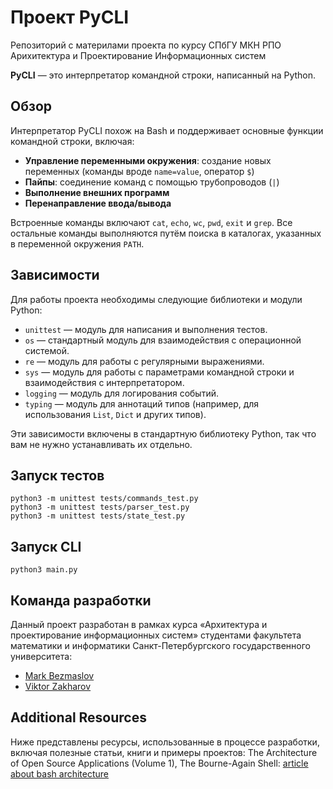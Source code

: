 # Проект PyCLI

Репозиторий с материлами проекта по курсу СПбГУ МКН РПО Арихитектура и Проектирование Информационных систем

**PyCLI** — это интерпретатор командной строки, написанный на Python.

## Обзор

Интерпретатор PyCLI похож на Bash и поддерживает основные функции командной строки, включая:

- **Управление переменными окружения**: создание новых переменных (команды вроде `name=value`, оператор `$`)
- **Пайпы**: соединение команд с помощью трубопроводов (`|`)
- **Выполнение внешних программ**
- **Перенаправление ввода/вывода**

Встроенные команды включают `cat`, `echo`, `wc`, `pwd`, `exit` и `grep`. Все остальные команды выполняются путём поиска в каталогах, указанных в переменной окружения `PATH`.

## Зависимости

Для работы проекта необходимы следующие библиотеки и модули Python:

- `unittest` — модуль для написания и выполнения тестов.
- `os` — стандартный модуль для взаимодействия с операционной системой.
- `re` — модуль для работы с регулярными выражениями.
- `sys` — модуль для работы с параметрами командной строки и взаимодействия с интерпретатором.
- `logging` — модуль для логирования событий.
- `typing` — модуль для аннотаций типов (например, для использования `List`, `Dict` и других типов).

Эти зависимости включены в стандартную библиотеку Python, так что вам не нужно устанавливать их отдельно.

## Запуск тестов

```
python3 -m unittest tests/commands_test.py
python3 -m unittest tests/parser_test.py
python3 -m unittest tests/state_test.py
```

## Запуск CLI

```
python3 main.py
```

## Команда разработки

Данный проект разработан в рамках курса «Архитектура и проектирование информационных систем» студентами факультета математики и информатики Санкт-Петербургского государственного университета:
- [Mark Bezmaslov](https://github.com/mark47B)
- [Viktor Zakharov](https://github.com/vatican1)

## Additional Resources
Ниже представлены ресурсы, использованные в процессе разработки, включая полезные статьи, книги и примеры проектов:
The Architecture of Open Source Applications (Volume 1), The Bourne-Again Shell: [article about bash architecture](https://aosabook.org/en/v1/bash.html)

